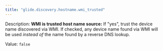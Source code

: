 ```yaml
---
title: "glide.discovery.hostname.wmi_trusted"
---
```


Description: <b>WMI is trusted host name source:</b> If "yes", trust the device name discovered via WMI.  If checked, any device name found via WMI will be used <i>instead of</i> the name found by a reverse DNS lookup.

Value: `false`